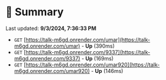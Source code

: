 # 📖 Summary
Last updated: **9/3/2024, 7:36:33 PM**

- `GET` [https://talk-m6gd.onrender.com/umar](https://talk-m6gd.onrender.com/umar) - **Up** (390ms)
- `GET` [https://talk-m6gd.onrender.com/9337](https://talk-m6gd.onrender.com/9337) - **Up** (169ms)
- `GET` [https://talk-m6gd.onrender.com/umar920](https://talk-m6gd.onrender.com/umar920) - **Up** (146ms)
